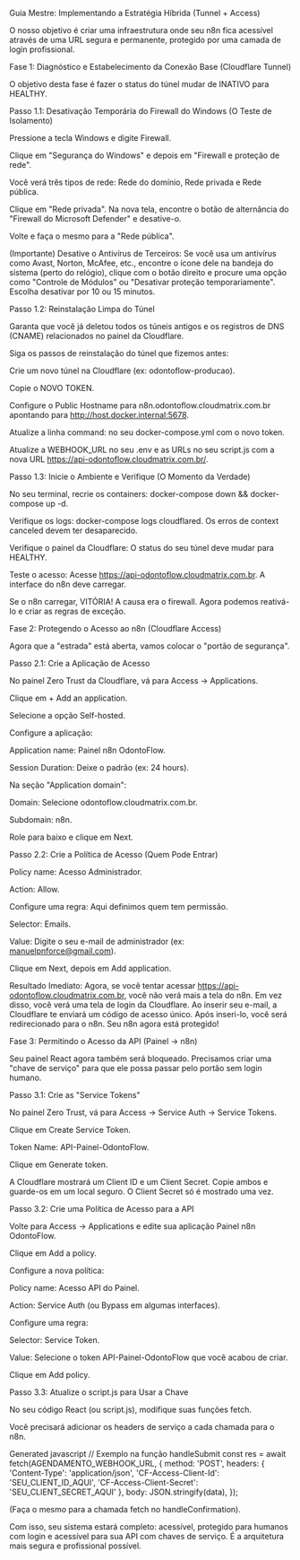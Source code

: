 Guia Mestre: Implementando a Estratégia Híbrida (Tunnel + Access)

O nosso objetivo é criar uma infraestrutura onde seu n8n fica acessível através de uma URL segura e permanente, protegido por uma camada de login profissional.

Fase 1: Diagnóstico e Estabelecimento da Conexão Base (Cloudflare Tunnel)

O objetivo desta fase é fazer o status do túnel mudar de INATIVO para HEALTHY.

Passo 1.1: Desativação Temporária do Firewall do Windows (O Teste de Isolamento)

Pressione a tecla Windows e digite Firewall.

Clique em "Segurança do Windows" e depois em "Firewall e proteção de rede".

Você verá três tipos de rede: Rede do domínio, Rede privada e Rede pública.

Clique em "Rede privada". Na nova tela, encontre o botão de alternância do "Firewall do Microsoft Defender" e desative-o.

Volte e faça o mesmo para a "Rede pública".

(Importante) Desative o Antivírus de Terceiros: Se você usa um antivírus como Avast, Norton, McAfee, etc., encontre o ícone dele na bandeja do sistema (perto do relógio), clique com o botão direito e procure uma opção como "Controle de Módulos" ou "Desativar proteção temporariamente". Escolha desativar por 10 ou 15 minutos.

Passo 1.2: Reinstalação Limpa do Túnel

Garanta que você já deletou todos os túneis antigos e os registros de DNS (CNAME) relacionados no painel da Cloudflare.

Siga os passos de reinstalação do túnel que fizemos antes:

Crie um novo túnel na Cloudflare (ex: odontoflow-producao).

Copie o NOVO TOKEN.

Configure o Public Hostname para n8n.odontoflow.cloudmatrix.com.br apontando para http://host.docker.internal:5678.

Atualize a linha command: no seu docker-compose.yml com o novo token.

Atualize a WEBHOOK_URL no seu .env e as URLs no seu script.js com a nova URL https://api-odontoflow.cloudmatrix.com.br/.

Passo 1.3: Inicie o Ambiente e Verifique (O Momento da Verdade)

No seu terminal, recrie os containers: docker-compose down && docker-compose up -d.

Verifique os logs: docker-compose logs cloudflared. Os erros de context canceled devem ter desaparecido.

Verifique o painel da Cloudflare: O status do seu túnel deve mudar para HEALTHY.

Teste o acesso: Acesse https://api-odontoflow.cloudmatrix.com.br. A interface do n8n deve carregar.

Se o n8n carregar, VITÓRIA! A causa era o firewall. Agora podemos reativá-lo e criar as regras de exceção.

Fase 2: Protegendo o Acesso ao n8n (Cloudflare Access)

Agora que a "estrada" está aberta, vamos colocar o "portão de segurança".

Passo 2.1: Crie a Aplicação de Acesso

No painel Zero Trust da Cloudflare, vá para Access -> Applications.

Clique em + Add an application.

Selecione a opção Self-hosted.

Configure a aplicação:

Application name: Painel n8n OdontoFlow.

Session Duration: Deixe o padrão (ex: 24 hours).

Na seção "Application domain":

Domain: Selecione odontoflow.cloudmatrix.com.br.

Subdomain: n8n.

Role para baixo e clique em Next.

Passo 2.2: Crie a Política de Acesso (Quem Pode Entrar)

Policy name: Acesso Administrador.

Action: Allow.

Configure uma regra: Aqui definimos quem tem permissão.

Selector: Emails.

Value: Digite o seu e-mail de administrador (ex: manuelpnforce@gmail.com).

Clique em Next, depois em Add application.

Resultado Imediato: Agora, se você tentar acessar https://api-odontoflow.cloudmatrix.com.br, você não verá mais a tela do n8n. Em vez disso, você verá uma tela de login da Cloudflare. Ao inserir seu e-mail, a Cloudflare te enviará um código de acesso único. Após inseri-lo, você será redirecionado para o n8n. Seu n8n agora está protegido!

Fase 3: Permitindo o Acesso da API (Painel -> n8n)

Seu painel React agora também será bloqueado. Precisamos criar uma "chave de serviço" para que ele possa passar pelo portão sem login humano.

Passo 3.1: Crie as "Service Tokens"

No painel Zero Trust, vá para Access -> Service Auth -> Service Tokens.

Clique em Create Service Token.

Token Name: API-Painel-OdontoFlow.

Clique em Generate token.

A Cloudflare mostrará um Client ID e um Client Secret. Copie ambos e guarde-os em um local seguro. O Client Secret só é mostrado uma vez.

Passo 3.2: Crie uma Política de Acesso para a API

Volte para Access -> Applications e edite sua aplicação Painel n8n OdontoFlow.

Clique em Add a policy.

Configure a nova política:

Policy name: Acesso API do Painel.

Action: Service Auth (ou Bypass em algumas interfaces).

Configure uma regra:

Selector: Service Token.

Value: Selecione o token API-Painel-OdontoFlow que você acabou de criar.

Clique em Add policy.

Passo 3.3: Atualize o script.js para Usar a Chave

No seu código React (ou script.js), modifique suas funções fetch.

Você precisará adicionar os headers de serviço a cada chamada para o n8n.

Generated javascript
// Exemplo na função handleSubmit
const res = await fetch(AGENDAMENTO_WEBHOOK_URL, {
    method: 'POST',
    headers: { 
        'Content-Type': 'application/json',
        'CF-Access-Client-Id': 'SEU_CLIENT_ID_AQUI',
        'CF-Access-Client-Secret': 'SEU_CLIENT_SECRET_AQUI'
    },
    body: JSON.stringify(data),
});


(Faça o mesmo para a chamada fetch no handleConfirmation).

Com isso, seu sistema estará completo: acessível, protegido para humanos com login e acessível para sua API com chaves de serviço. É a arquitetura mais segura e profissional possível.